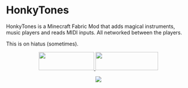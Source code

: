
# HonkyTones

HonkyTones is a Minecraft Fabric Mod that adds magical instruments, music players and reads MIDI inputs. All networked between the players.

This is on hiatus (sometimes).


<p align="center">
  <a title="Fabric API" href="https://github.com/FabricMC/fabric">
    <img src="https://i.imgur.com/Ol1Tcf8.png" width="151" height="50" />
  </a>
  <a title="Fabric Language Kotlin" href="https://github.com/FabricMC/fabric-language-kotlin" target="_blank" rel="noopener noreferrer">
    <img src="https://i.imgur.com/c1DH9VL.png" width="171" height="50" />
  </a>
</p>

<p align="center">
    <a title="ko-fi" href="https://ko-fi.com/W7W32691S">
    <img src="https://ko-fi.com/img/githubbutton_sm.svg">
  </a>
</p>

